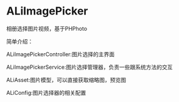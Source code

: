 # ALiImagePicker

相册选择图片视频，基于PHPhoto

简单介绍：

ALiImagePickerController:图片选择的主界面

ALiImagePickerService:图片选择管理器，负责一些跟系统方法的交互

ALiAsset:图片模型，可以直接获取缩略图，预览图

ALiConfig:图片选择器的相关配置
